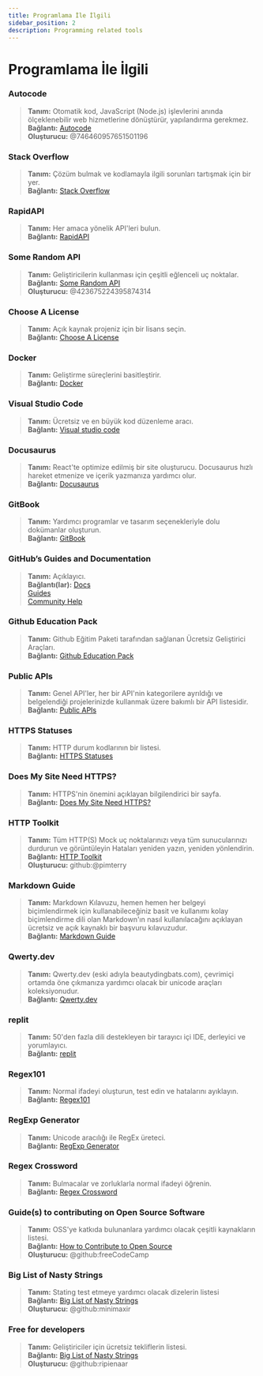 ```yaml
---
title: Programlama İle İlgili
sidebar_position: 2
description: Programming related tools
---
```


# Programlama İle İlgili

### **Autocode**
> __Tanım:__ Otomatik kod, JavaScript (Node.js) işlevlerini anında ölçeklenebilir web hizmetlerine dönüştürür, yapılandırma gerekmez.   <br/>
__Bağlantı:__ [Autocode](https://autocode.com/)  <br/>
__Oluşturucu:__ @746460957651501196

### **Stack Overflow**
> __Tanım:__ Çözüm bulmak ve kodlamayla ilgili sorunları tartışmak için bir yer.  <br/>
__Bağlantı:__ [Stack Overflow](https://stackoverflow.com/)

### **RapidAPI**
> __Tanım:__ Her amaca yönelik API'leri bulun.  <br/>
__Bağlantı:__ [RapidAPI](https://rapidapi.com/)

### **Some Random API**
> __Tanım:__ Geliştiricilerin kullanması için çeşitli eğlenceli uç noktalar.  <br/>
__Bağlantı:__ [Some Random API](https://some-random-api.ml/)  <br/>
__Oluşturucu:__ @423675224395874314 

### **Choose A License**
> __Tanım:__ Açık kaynak projeniz için bir lisans seçin.   <br/>
__Bağlantı:__ [Choose A License](https://choosealicense.com/)

### **Docker**
> __Tanım:__ Geliştirme süreçlerini basitleştirir.   <br/>
__Bağlantı:__ [Docker](https://www.docker.com/)

### **Visual Studio Code**
> __Tanım:__ Ücretsiz ve en büyük kod düzenleme aracı. <br/>
__Bağlantı:__ [Visual studio code](https://code.visualstudio.com)  

### **Docusaurus**
> __Tanım:__ React'te optimize edilmiş bir site oluşturucu. Docusaurus hızlı hareket etmenize ve içerik yazmanıza yardımcı olur.   <br/>
__Bağlantı:__ [Docusaurus](https://docusaurus.io/)

### **GitBook**
> __Tanım:__ Yardımcı programlar ve tasarım seçenekleriyle dolu dokümanlar oluşturun.  <br/>
__Bağlantı:__ [GitBook](https://www.gitbook.com/)

### **GitHub’s Guides and Documentation**
> __Tanım:__ Açıklayıcı.   <br/>
__Bağlantı(lar):__ 
[Docs](https://docs.github.com/en)   <br/>
[Guides](https://guides.github.com/)   <br/>
[Community Help](https://github.community/)

### **Github Education Pack**
> __Tanım:__ Github Eğitim Paketi tarafından sağlanan Ücretsiz Geliştirici Araçları.   <br/>
__Bağlantı:__ [Github Education Pack](https://education.github.com/)

### **Public APIs**
> __Tanım:__ Genel API'ler, her bir API'nin kategorilere ayrıldığı ve belgelendiği projelerinizde kullanmak üzere bakımlı bir API listesidir.   <br/>
__Bağlantı:__ [Public APIs](https://github.com/public-apis/public-apis)

### **HTTPS Statuses**
> __Tanım:__ HTTP durum kodlarının bir listesi.   <br/>
__Bağlantı:__ [HTTPS Statuses](https://httpstatuses.com/)

### **Does My Site Need HTTPS?**
> __Tanım:__ HTTPS'nin önemini açıklayan bilgilendirici bir sayfa.  <br/>
__Bağlantı:__ [Does My Site Need HTTPS?](https://doesmysiteneedhttps.com/)

### **HTTP Toolkit**
> __Tanım:__ Tüm HTTP(S) Mock uç noktalarınızı veya tüm sunucularınızı durdurun ve görüntüleyin Hataları yeniden yazın, yeniden yönlendirin.  <br/>
__Bağlantı:__ [HTTP Toolkit](https://httptoolkit.tech/)  <br/>
__Oluşturucu:__ github:@pimterry

### **Markdown Guide**
> __Tanım:__ Markdown Kılavuzu, hemen hemen her belgeyi biçimlendirmek için kullanabileceğiniz basit ve kullanımı kolay biçimlendirme dili olan Markdown'ın nasıl kullanılacağını açıklayan ücretsiz ve açık kaynaklı bir başvuru kılavuzudur.   <br/>
__Bağlantı:__ [Markdown Guide](https://www.markdownguide.org/)

### **Qwerty.dev**
> __Tanım:__ Qwerty.dev (eski adıyla beautydingbats.com), çevrimiçi ortamda öne çıkmanıza yardımcı olacak bir unicode araçları koleksiyonudur.   <br/>
__Bağlantı:__ [Qwerty.dev](https://qwerty.dev/)

### **replit**
> __Tanım:__ 50'den fazla dili destekleyen bir tarayıcı içi IDE, derleyici ve yorumlayıcı.   <br/>
__Bağlantı:__ [replit](https://replit.com/)

### **Regex101**
> __Tanım:__ Normal ifadeyi oluşturun, test edin ve hatalarını ayıklayın.   <br/>
__Bağlantı:__ [Regex101](https://regex101.com/)

### **RegExp Generator**
> __Tanım:__ Unicode aracılığı ile RegEx üreteci.   <br/>
__Bağlantı:__ [RegExp Generator](https://apps.timwhitlock.info/js/regex#)

### **Regex Crossword**
> __Tanım:__ Bulmacalar ve zorluklarla normal ifadeyi öğrenin.   <br/>
__Bağlantı:__ [Regex Crossword](https://regexcrossword.com/)

### **Guide(s) to contributing on Open Source Software**
> __Tanım:__ OSS'ye katkıda bulunanlara yardımcı olacak çeşitli kaynakların listesi. <br/>
__Bağlantı:__ [How to Contribute to Open Source](https://github.com/freeCodeCamp/how-to-contribute-to-open-source) <br/>
__Oluşturucu:__ @github:freeCodeCamp

### **Big List of Nasty Strings**
> __Tanım:__ Stating test etmeye yardımcı olacak dizelerin listesi <br/>
__Bağlantı:__ [Big List of Nasty Strings](https://github.com/minimaxir/big-list-of-naughty-strings) <br/>
__Oluşturucu:__ @github:minimaxir

### **Free for developers**
> __Tanım:__ Geliştiriciler için ücretsiz tekliflerin listesi. <br/>
__Bağlantı:__ [Big List of Nasty Strings](https://free-for.dev/#/) <br/>
__Oluşturucu:__ @github:ripienaar
